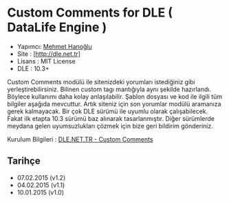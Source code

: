 Custom Comments for DLE ( DataLife Engine )
===

* Yapımcı: [Mehmet Hanoğlu]
* Site   : [http://dle.net.tr]
* Lisans : MIT License
* DLE    : 10.3+

Custom Comments modülü ile sitenizdeki yorumları istediğiniz gibi yerleştirebilirsiniz. Bilinen custom tagı mantığıyla aynı şekilde hazırlandı.
Böylece kullanımı daha kolay anlaşılabilir. Şablon dosyası ve kod ile ilgili tüm bilgiler aşağıda mevcuttur.
Artık siteniz için son yorumlar modülü aramanıza gerek kalmayacak. Bir çok DLE sürümü ile uyumlu olarak çalışabilecek. Fakat ilk etapta 10.3 sürümü baz alınarak tasarlanmıştır.
Diğer sürümlerde meydana gelen uyumsuzlukları çözmek için bize geri bildirim gönderiniz.

Kurulum Bilgileri : [DLE.NET.TR - Custom Comments]

Tarihçe
-----------------------
* 07.02.2015 (v1.2)
* 04.02.2015 (v1.1)
* 10.01.2015 (v1.0)

[Mehmet Hanoğlu]:https://github.com/marzochi
[DLE.NET.TR - Custom Comments]:http://dle.net.tr/dle-modul/643-dle-son-yorumlar-modulu-custom-comments.html
[http://dle.net.tr]:http://dle.net.tr
